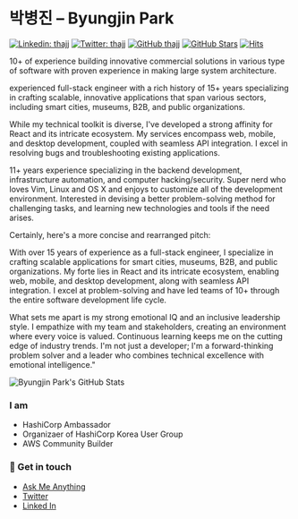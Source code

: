 # 박병진 – Byungjin Park

[![Linkedin: thajj](https://img.shields.io/badge/-Byungjin%20Park-blue?style=flat-square&logo=Linkedin&logoColor=white&link=https://www.linkedin.com/in/thajj/)](https://www.linkedin.com/in/thajj/)
[![Twitter: thajj](https://img.shields.io/twitter/follow/thajj?style=social)](https://twitter.com/thajj)
[![GitHub thajj](https://img.shields.io/github/followers/thajj?label=follow&style=social)](https://github.com/thajj)
[![GitHub Stars](https://img.shields.io/github/stars/thajj?style=social)](https://github.com/thajj)
[![Hits](https://komarev.com/ghpvc/?username=thajj&color=red&label=Hits)](https://github.com/thajj)

10+ of experience building innovative commercial solutions in various type of software with proven experience in making large system architecture.

experienced full-stack engineer with a rich history of 15+ years specializing in crafting scalable, innovative applications that span various sectors, including smart cities, museums, B2B, and public organizations.

While my technical toolkit is diverse, I've developed a strong affinity for React and its intricate ecosystem. My services encompass web, mobile, and desktop development, coupled with seamless API integration. I excel in resolving bugs and troubleshooting existing applications.

11+ years experience specializing in the backend development, infrastructure automation, and computer hacking/security. Super nerd who loves Vim, Linux and OS X and enjoys to customize all of the development environment. Interested in devising a better problem-solving method for challenging tasks, and learning new technologies and tools if the need arises.

Certainly, here's a more concise and rearranged pitch:

With over 15 years of experience as a full-stack engineer, I specialize in crafting scalable applications for smart cities, museums, B2B, and public organizations. My forte lies in React and its intricate ecosystem, enabling web, mobile, and desktop development, along with seamless API integration. I excel at problem-solving and have led teams of 10+ through the entire software development life cycle.

What sets me apart is my strong emotional IQ and an inclusive leadership style. I empathize with my team and stakeholders, creating an environment where every voice is valued. Continuous learning keeps me on the cutting edge of industry trends. I'm not just a developer; I'm a forward-thinking problem solver and a leader who combines technical excellence with emotional intelligence."

![Byungjin Park's GitHub Stats](https://github-readme-stats.vercel.app/api?username=thajj&show_icons=true)

<!--
**thajj/thajj** is a ✨ _special_ ✨ repository because its `README.md` (this file) appears on your GitHub profile.

Here are some ideas to get you started:

- 🔭 I’m currently working on ...
- 🌱 I’m currently learning ...
- 👯 I’m looking to collaborate on ...
- 🤔 I’m looking for help with ...
- 💬 Ask me about ...
- 📫 How to reach me: ...
- 😄 Pronouns: ...
- ⚡ Fun fact: ...
-->

### I am

- HashiCorp Ambassador
- Organizaer of HashiCorp Korea User Group
- AWS Community Builder

### 💬 Get in touch

- [Ask Me Anything](https://github.com/thajj/ama)
- [Twitter](https://twitter.com/thajj)
- [Linked In](https://www.linkedin.com/in/thajj/)
